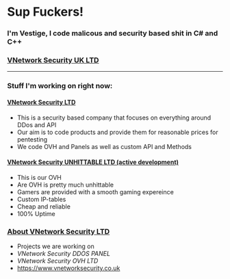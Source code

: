 # Sup Fuckers!

### I'm Vestige, I code malicous and security based shit in C# and C++

### [VNetwork Security UK LTD](https://discord.gg/vun6j4vSdX)

-----------------

### Stuff I'm working on right now:

#### [VNetwork Security LTD](https://discord.gg/vun6j4vSdX)
* This is a security based company that focuses on everything around DDos and API
* Our aim is to code products and provide them for reasonable prices for pentesting
* We code OVH and Panels as well as custom API and Methods
#### [VNetwork Security UNHITTABLE LTD (active development)](https://discord.gg/vun6j4vSdX)
* This is our OVH 
* Are OVH is pretty much unhittable
* Gamers are provided with a smooth gaming expereince 
* Custom IP-tables
* Cheap and reliable
* 100% Uptime

### [About VNetwork Security LTD](https://discord.gg/vun6j4vSdX)
* Projects we are working on
* *VNetwork Security DDOS PANEL*
* *VNetwork Security OVH LTD*
* https://www.vnetworksecurity.co.uk
